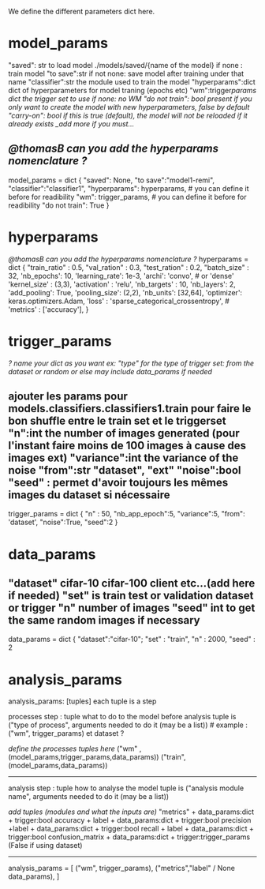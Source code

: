 We define the different parameters dict here.

# model_params

"saved": str to load model ./models/saved/{name of the model} if none : train model
"to save":str if not none: save model after training under that name
"classifier":str the module used to train the model
"hyperparams":dict dict of hyperparameters for model traning (epochs etc)
"wm":trigger*params dict the trigger set to use if none: no WM
"do not train": bool present if you only want to create the model with new hyperparameters, false by default
"carry-on": bool if this is true (default), the model will not be reloaded if it already exists
\_add more if you must...*

## _@thomasB can you add the hyperparams nomenclature ?_

model_params = dict
{
"saved": None,
"to save":"model1-remi",
"classifier":"classifier1",
"hyperparams": hyperparams, # you can define it before for readibility
"wm": trigger_params, # you can define it before for readibility
"do not train": True
}

# hyperparams

_@thomasB can you add the hyperparams nomenclature ?_
hyperparams = dict
{
"train_ratio" : 0.5,
"val_ration" : 0.3,
"test_ration" : 0.2,
"batch_size" : 32,
'nb_epochs': 10,
'learning_rate': 1e-3,
'archi': 'convo', # or 'dense'
'kernel_size' : (3,3),
'activation' : 'relu',
'nb_targets' : 10,
'nb_layers': 2,
'add_pooling': True,
'pooling_size': (2,2),
'nb_units': [32,64],
'optimizer': keras.optimizers.Adam,
'loss' : 'sparse_categorical_crossentropy', # 'metrics' : ['accuracy'],
}

# trigger_params

_? name your dict as you want ex: "type" for the type of trigger set: from the dataset or random or else_
_may include data_params if needed_

ajouter les params pour models.classifiers.classifiers1.train pour faire le bon shuffle entre le train set et le triggerset
"n":int the number of images generated (pour l'instant faire moins de 100 images à cause des images ext)
"variance":int the variance of the noise
"from":str "dataset", "ext"
"noise":bool
"seed" : permet d'avoir toujours les mêmes images du dataset si nécessaire
------------------------------------------------------------------------------
trigger_params = dict
{
    "n" : 50,
    "nb_app_epoch":5,
    "variance":5,
    "from": 'dataset',
    "noise":True,
    "seed":2
}

# data_params

"dataset" cifar-10 cifar-100 client etc...(add here if needed)
"set" is train test or validation dataset or trigger
"n" number of images
"seed" int to get the same random images if necessary
------------------------------------------------------------------------------
data_params = dict
{
    "dataset":"cifar-10";
    "set" : "train",
    "n" : 2000,
    "seed" : 2


# analysis_params


analysis_params: [tuples] each tuple is a step


processes step : tuple what to do to the model before analysis
tuple is ("type of process", arguments needed to do it (may be a list)) # example : ("wm", trigger_params) et dataset ?

_define the processes tuples here_
("wm" , (model_params,trigger_params,data_params))
("train", (model_params,data_params))

---

analysis step : tuple how to analyse the model
tuple is ("analysis module name", arguments needed to do it (may be a list))

_add tuples (modules and what the inputs are)_
"metrics" + data_params:dict + trigger:bool
accuracy + label + data_params:dict + trigger:bool
precision +label +  data_params:dict + trigger:bool
recall + label + data_params:dict + trigger:bool
confusion_matrix + data_params:dict + trigger:trigger_params (False if using dataset)


---

analysis_params = 
[
("wm", trigger_params),
("metrics","label" / None data_params),
]
